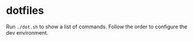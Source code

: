 dotfiles
========

Run `./dot.sh` to show a list of commands. Follow the order to configure the dev environment.
